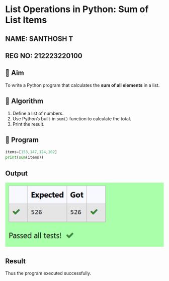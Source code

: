 # List Operations in Python: Sum of List Items
## NAME: SANTHOSH T
## REG NO: 212223220100

## 🎯 Aim
To write a Python program that calculates the **sum of all elements** in a list.

## 🧠 Algorithm
1. Define a list of numbers.
2. Use Python’s built-in `sum()` function to calculate the total.
3. Print the result.

## 🧾 Program
```py
items=[153,147,124,102]
print(sum(items))

```
## Output

![alt text](sumofitems.png)

## Result
Thus the program executed successfully.


